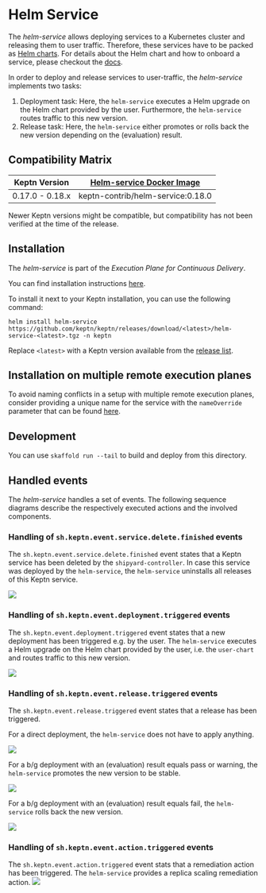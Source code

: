 # Helm Service

The *helm-service* allows deploying services to a Kubernetes cluster and releasing them to user traffic.
Therefore, these services have to be packed as [Helm charts](https://helm.sh/docs/topics/charts/).
For details about the Helm chart and how to onboard a service, please checkout the [docs](https://keptn.sh/docs/0.15.x/manage/service/#onboard-a-service).

In order to deploy and release services to user-traffic, the *helm-service* implements two tasks:
1. Deployment task: Here, the `helm-service` executes a
Helm upgrade on the Helm chart provided by the user. Furthermore, the `helm-service` routes traffic to this new version.
1. Release task: Here, the `helm-service`
either promotes or rolls back the new version depending on the (evaluation) result.

## Compatibility Matrix

|      Keptn Version    | [Helm-service Docker Image](https://github.com/keptn-contrib/helm-service/pkgs/container/helm-service) |
|:---------------------:|:------------------------------------------------------------------------------------------------------:|
|    0.17.0 - 0.18.x    |                               keptn-contrib/helm-service:0.18.0                                        |

Newer Keptn versions might be compatible, but compatibility has not been verified at the time of the release.

## Installation

The *helm-service* is part of the *Execution Plane for Continuous Delivery*.

You can find installation instructions [here](https://keptn.sh/docs/0.15.x/operate/install/#install-keptn).

To install it next to your Keptn installation, you can use the following command:

```console
helm install helm-service https://github.com/keptn/keptn/releases/download/<latest>/helm-service-<latest>.tgz -n keptn
```

Replace `<latest>` with a Keptn version available from the [release list](https://github.com/keptn/keptn/tags).

## Installation on multiple remote execution planes

To avoid naming conflicts in a setup with multiple remote execution planes, consider providing a unique name for the service with the `nameOverride` parameter that can be found [here](./chart/README.md).

## Development

You can use `skaffold run --tail` to build and deploy from this directory.

## Handled events
The *helm-service* handles a set of events. The following sequence diagrams describe the respectively executed actions
and the involved components.

### Handling of `sh.keptn.event.service.delete.finished` events
The `sh.keptn.event.service.delete.finished` event states that a Keptn service has been deleted by the `shipyard-controller`.
In case this service was deployed by the `helm-service`, the `helm-service` uninstalls all releases of this Keptn service.

![](sequence_diagrams/service-deleted.png)

### Handling of `sh.keptn.event.deployment.triggered` events
The `sh.keptn.event.deployment.triggered` event states that a new deployment has been triggered e.g. by the user.
The `helm-service` executes a Helm upgrade on the Helm chart provided by the user, i.e. the `user-chart`
and routes traffic to this new version.

![](./sequence_diagrams/deployment-triggered.png)

### Handling of `sh.keptn.event.release.triggered` events
The `sh.keptn.event.release.triggered` event states that a release has been triggered.

For a direct deployment, the `helm-service` does not have to apply anything.

![](./sequence_diagrams/release-triggered-direct.png)

For a b/g deployment with an (evaluation) result equals pass or warning, the `helm-service` promotes the new version
to be stable.

![](./sequence_diagrams/release-triggered-bg-promote.png)

For a b/g deployment with an (evaluation) result equals fail, the `helm-service` rolls back the new version.

![](./sequence_diagrams/release-triggered-bg-rollback.png)


### Handling of `sh.keptn.event.action.triggered` events
The `sh.keptn.event.action.triggered` event stats that a remediation action has been triggered.
The `helm-service` provides a replica scaling remediation action.
![](./sequence_diagrams/action-triggered.png)
